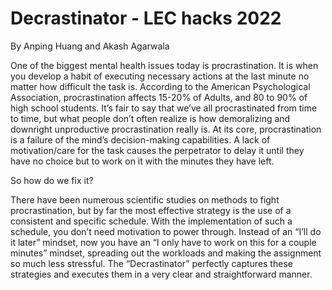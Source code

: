 # Decrastinator - LEC hacks 2022

By Anping Huang and Akash Agarwala

One of the biggest mental health issues today is procrastination. It is when you develop a habit of executing necessary actions at the last minute no matter how difficult the task is. According to the American Psychological Association, procrastination affects 15-20% of Adults, and 80 to 90% of high school students. It’s fair to say that we’ve all procrastinated from time to time, but what people don’t often realize is how demoralizing and downright unproductive procrastination really is. At its core, procrastination is a failure of the mind’s decision-making capabilities. A lack of motivation/care for the task causes the perpetrator to delay it until they have no choice but to work on it with the minutes they have left.  

So how do we fix it? 

There have been numerous scientific studies on methods to fight procrastination, but by far the most effective strategy is the use of a consistent and specific schedule. With the implementation of such a schedule, you don’t need motivation to power through. Instead of an “I’ll do it later” mindset, now you have an “I only have to work on this for a couple minutes” mindset, spreading out the workloads and making the assignment so much less stressful. The “Decrastinator” perfectly captures these strategies and executes them in a very clear and straightforward manner. 
